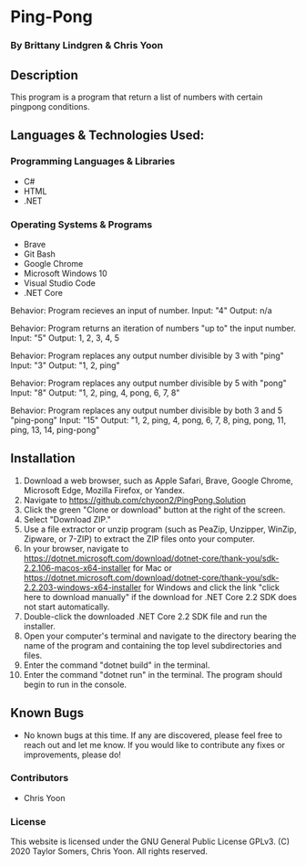 # Ping-Pong

  ### By Brittany Lindgren & Chris Yoon

## Description

  This program is a program that return a list of numbers with certain pingpong conditions.
## Languages & Technologies Used:

  ### Programming Languages & Libraries
  * C#
  * HTML
  * .NET

  ### Operating Systems & Programs
  * Brave
  * Git Bash
  * Google Chrome
  * Microsoft Windows 10
  * Visual Studio Code
  * .NET Core


Behavior: Program recieves an input of number.
Input: "4"
Output: n/a

Behavior: Program returns an iteration of numbers "up to" the input number.
Input: "5"
Output: 1, 2, 3, 4, 5

Behavior: Program replaces any output number divisible by 3 with "ping"
Input: "3"
Output: "1, 2, ping"

Behavior: Program replaces any output number divisible by 5 with "pong"
Input: "8"
Output: "1, 2, ping, 4, pong, 6, 7, 8"

Behavior: Program replaces any output number divisible by both 3 and 5 "ping-pong"
Input: "15"
Output: "1, 2, ping, 4, pong, 6, 7, 8, ping, pong, 11, ping, 13, 14, ping-pong"

## Installation

  1.  Download a web browser, such as Apple Safari, Brave, Google Chrome, Microsoft Edge, Mozilla Firefox, or Yandex.
  2.  Navigate to https://github.com/chyoon2/PingPong.Solution
  3.  Click the green "Clone or download" button at the right of the screen.
  4.  Select "Download ZIP."
  5.  Use a file extractor or unzip program (such as PeaZip, Unzipper, WinZip, Zipware, or 7-ZIP) to extract the ZIP files onto your computer.
  6.  In your browser, navigate to https://dotnet.microsoft.com/download/dotnet-core/thank-you/sdk-2.2.106-macos-x64-installer for Mac or https://dotnet.microsoft.com/download/dotnet-core/thank-you/sdk-2.2.203-windows-x64-installer for Windows and click the link "click here to download manually" if the download for .NET Core 2.2 SDK does not start automatically.
  7.  Double-click the downloaded .NET Core 2.2 SDK file and run the installer.
  8.  Open your computer's terminal and navigate to the directory bearing the name of the program and containing the top level subdirectories and files.
  9.  Enter the command "dotnet build" in the terminal.
  10. Enter the command "dotnet run" in the terminal. The program should begin to run in the console.


## Known Bugs

  * No known bugs at this time. If any are discovered, please feel free to reach out and let me know. If you would like to contribute any fixes or improvements, please do!

### Contributors

  * Chris Yoon

### License

This website is licensed under the GNU General Public License GPLv3. (C) 2020 Taylor Somers, Chris Yoon. All rights reserved.
